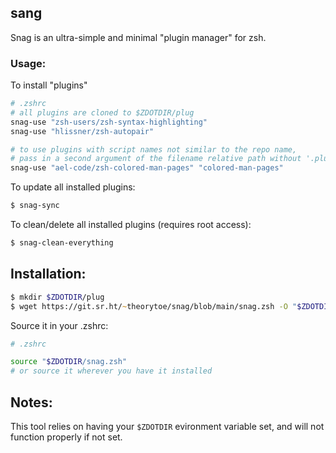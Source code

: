 ## sang
Snag is an ultra-simple and minimal "plugin manager" for zsh.

### Usage:
To install "plugins"
```zsh
# .zshrc
# all plugins are cloned to $ZDOTDIR/plug
snag-use "zsh-users/zsh-syntax-highlighting"
snag-use "hlissner/zsh-autopair"

# to use plugins with script names not similar to the repo name,
# pass in a second argument of the filename relative path without '.plugin.zsh'/'.zsh' file extension
snag-use "ael-code/zsh-colored-man-pages" "colored-man-pages"
```
To update all installed plugins:
```zsh
$ snag-sync
```
To clean/delete all installed plugins (requires root access):
```zsh
$ snag-clean-everything
```

## Installation:
```zsh
$ mkdir $ZDOTDIR/plug
$ wget https://git.sr.ht/~theorytoe/snag/blob/main/snag.zsh -O "$ZDOTDIR/snag.zsh"
```
Source it in your .zshrc:
```zsh
# .zshrc

source "$ZDOTDIR/snag.zsh"
# or source it wherever you have it installed
```

## Notes:
This tool relies on having your `$ZDOTDIR` evironment variable set, and will not function properly if not set.
